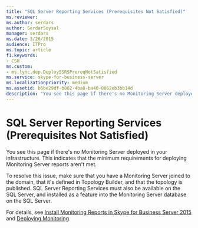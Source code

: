 ```yaml
---
title: "SQL Server Reporting Services (Prerequisites Not Satisfied)"
ms.reviewer: 
ms.author: serdars
author: SerdarSoysal
manager: serdars
ms.date: 3/26/2015
audience: ITPro
ms.topic: article
f1.keywords:
- CSH
ms.custom:
- ms.lync.dep.DeploySSRSPrereqNotSatisfied
ms.service: skype-for-business-server
ms.localizationpriority: medium
ms.assetid: b6be29df-b882-4ba8-ba40-8062eb3bb14d
description: "You see this page if there's no Monitoring Server deployed in your infrastructure. This indicates that the minimum requirements for deploying Monitoring Server reports aren't met."
---
```


# SQL Server Reporting Services (Prerequisites Not Satisfied)

You see this page if there's no Monitoring Server deployed in your infrastructure. This indicates that the minimum requirements for deploying Monitoring Server reports aren't met.

To resolve this issue, make sure that you have a Monitoring Server joined to the domain, that it's defined in Topology Builder, and that the topology is published. SQL Server Reporting Services must also be available on the SQL Server, and installed as a feature into the Monitoring Server database on the SQL Server.

For details, see [Install Monitoring Reports in Skype for Business Server 2015](../../deploy/deploy-monitoring/install-monitoring-reports.md) and [Deploying Monitoring](/previous-versions/office/lync-server-2013/lync-server-2013-deploying-monitoring).